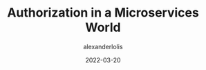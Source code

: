 ---
author: alexanderlolis
date: 2022-03-20
draft: true
tags:
  - microservices
  - authorization
target_url: https://www.alexanderlolis.com/authorization-in-a-microservices-world
title: Authorization in a Microservices World
---